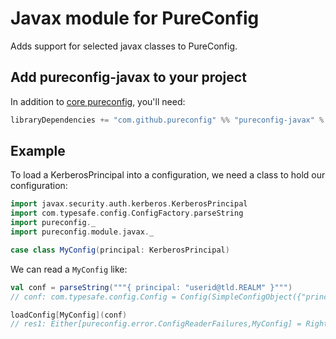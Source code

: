 # Javax module for PureConfig

Adds support for selected javax classes to PureConfig.

## Add pureconfig-javax to your project

In addition to [core pureconfig](https://github.com/melrief/pureconfig), you'll need:

```scala
libraryDependencies += "com.github.pureconfig" %% "pureconfig-javax" % "0.7.0"
```

## Example

To load a KerberosPrincipal into a configuration, we need a class to hold our configuration:

```scala
import javax.security.auth.kerberos.KerberosPrincipal
import com.typesafe.config.ConfigFactory.parseString
import pureconfig._
import pureconfig.module.javax._

case class MyConfig(principal: KerberosPrincipal)
```

We can read a `MyConfig` like:
```scala
val conf = parseString("""{ principal: "userid@tld.REALM" }""")
// conf: com.typesafe.config.Config = Config(SimpleConfigObject({"principal":"userid@tld.REALM"}))

loadConfig[MyConfig](conf)
// res1: Either[pureconfig.error.ConfigReaderFailures,MyConfig] = Right(MyConfig(userid@tld.REALM))
```



